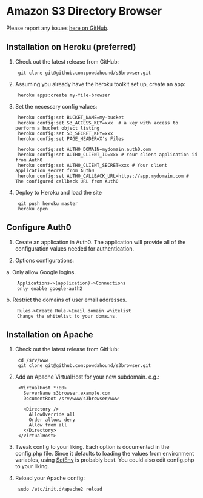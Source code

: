 Amazon S3 Directory Browser
===========================

Please report any issues [here on GitHub](https://github.com/powdahound/s3browser/issues).

Installation on Heroku (preferred)
----------------------------------

1. Check out the latest release from GitHub:

        git clone git@github.com:powdahound/s3browser.git

2. Assuming you already have the heroku toolkit set up, create an app:

        heroku apps:create my-file-browser

3. Set the necessary config values:

        heroku config:set BUCKET_NAME=my-bucket
        heroku config:set S3_ACCESS_KEY=xxx  # a key with access to perform a bucket object listing
        heroku config:set S3_SECRET_KEY=xxx
        heroku config:set PAGE_HEADER=X's Files

        heroku config:set AUTH0_DOMAIN=mydomain.auth0.com
        heroku config:set AUTH0_CLIENT_ID=xxx # Your client application id from Auth0
        heroku config:set AUTH0_CLIENT_SECRET=xxx # Your client application secret from Auth0
        heroku config:set AUTH0_CALLBACK_URL=https://app.mydomain.com # The configured callback URL from Auth0        

4. Deploy to Heroku and load the site

        git push heroku master
        heroku open

Configure Auth0
---------------

1. Create an application in Auth0. The application will provide all of the configuration values needed for authentication.

2. Options configurations:

  a. Only allow Google logins. 

        Applications->(application)->Connections 
        only enable google-auth2

  b. Restrict the domains of user email addresses.
      
        Rules->Create Rule->Email domain whitelist
        Change the whitelist to your domains.

Installation on Apache
----------------------

1. Check out the latest release from GitHub:

        cd /srv/www
        git clone git@github.com:powdahound/s3browser.git

2. Add an Apache VirtualHost for your new subdomain. e.g.:

        <VirtualHost *:80>
          ServerName s3browser.example.com
          DocumentRoot /srv/www/s3browser/www

          <Directory />
            AllowOverride all
            Order allow, deny
            Allow from all
          </Directory>
        </VirtualHost>

3. Tweak config to your liking. Each option is documented in the config.php file. Since it defaults to loading the values from environment variables, using [SetEnv](http://httpd.apache.org/docs/2.2/mod/mod_env.html) is probably best. You could also edit config.php to your liking.

4. Reload your Apache config:

        sudo /etc/init.d/apache2 reload
